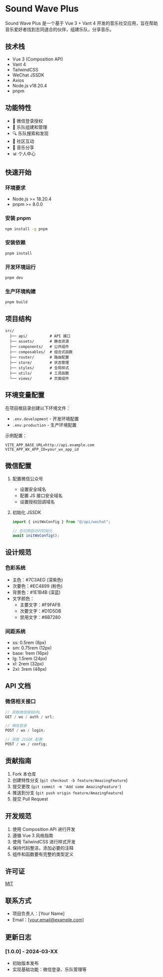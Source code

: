 # Sound Wave Plus

Sound Wave Plus 是一个基于 Vue 3 + Vant 4 开发的音乐社交应用，旨在帮助音乐爱好者找到志同道合的伙伴，组建乐队，分享音乐。

## 技术栈

- Vue 3 (Composition API)
- Vant 4
- TailwindCSS
- WeChat JSSDK
- Axios
- Node.js v18.20.4
- pnpm

## 功能特性

- 📱 微信登录授权
- 🎵 乐队组建和管理
- 🔍 乐队搜索和发现
- 👥 社区互动
- 🎸 音乐分享
- 📊 个人中心

## 快速开始

### 环境要求

- Node.js >= 18.20.4
- pnpm >= 8.0.0

### 安装 pnpm

```bash
npm install -g pnpm
```

### 安装依赖

```bash
pnpm install
```

### 开发环境运行

```bash
pnpm dev
```

### 生产环境构建

```bash
pnpm build
```

## 项目结构

```
src/
  ├── api/          # API 接口
  ├── assets/       # 静态资源
  ├── components/   # 公共组件
  ├── composables/  # 组合式函数
  ├── router/       # 路由配置
  ├── store/        # 状态管理
  ├── styles/       # 全局样式
  ├── utils/        # 工具函数
  └── views/        # 页面组件
```

## 环境变量配置

在项目根目录创建以下环境文件：

- `.env.development` - 开发环境配置
- `.env.production` - 生产环境配置

示例配置：

```env
VITE_APP_BASE_URL=http://api.example.com
VITE_APP_WX_APP_ID=your_wx_app_id
```

## 微信配置

1. 配置微信公众号

   - 设置安全域名
   - 配置 JS 接口安全域名
   - 设置授权回调域名

2. 初始化 JSSDK

   ```javascript
   import { initWxConfig } from "@/api/wechat";

   // 在应用启动时初始化
   await initWxConfig();
   ```

## 设计规范

### 色彩系统

- 主色：#7C3AED (深紫色)
- 次要色：#EC4899 (粉色)
- 背景色：#1E1B4B (深蓝)
- 文字颜色：
  - 主要文字：#F9FAFB
  - 次要文字：#D1D5DB
  - 禁用文字：#6B7280

### 间距系统

- xs: 0.5rem (8px)
- sm: 0.75rem (12px)
- base: 1rem (16px)
- lg: 1.5rem (24px)
- xl: 2rem (32px)
- 2xl: 3rem (48px)

## API 文档

### 微信相关接口

```javascript
// 获取微信授权URL
GET / wx / auth / url;

// 微信登录
POST / wx / login;

// 获取 JSSDK 配置
POST / wx / config;
```

## 贡献指南

1. Fork 本仓库
2. 创建特性分支 (`git checkout -b feature/AmazingFeature`)
3. 提交更改 (`git commit -m 'Add some AmazingFeature'`)
4. 推送到分支 (`git push origin feature/AmazingFeature`)
5. 提交 Pull Request

## 开发规范

1. 使用 Composition API 进行开发
2. 遵循 Vue 3 风格指南
3. 使用 TailwindCSS 进行样式开发
4. 保持代码整洁，添加必要的注释
5. 组件和函数要有完整的类型定义

## 许可证

[MIT](LICENSE)

## 联系方式

- 项目负责人：[Your Name]
- Email：[your.email@example.com]

## 更新日志

### [1.0.0] - 2024-03-XX

- 初始版本发布
- 实现基础功能：微信登录、乐队管理等
